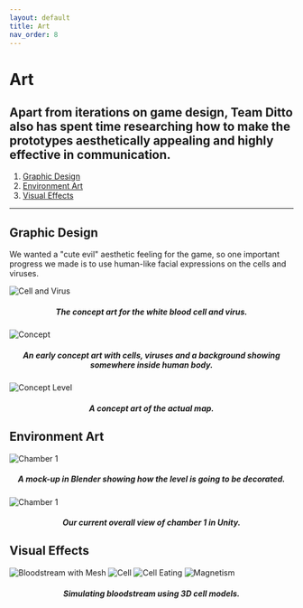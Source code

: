 ```yaml
---
layout: default
title: Art
nav_order: 8
---
```


# Art

## Apart from iterations on game design, Team Ditto also has spent time researching how to make the prototypes aesthetically appealing and highly effective in communication.

1. [Graphic Design](#graphic-design)
2. [Environment Art](#enrivonment)
3. [Visual Effects](#vfx)

---

## Graphic Design <a name="graphic-design"></a>

We wanted a "cute evil" aesthetic feeling for the game, so one important progress we made is to use human-like facial expressions on the cells and viruses.

![Cell and Virus](https://etc-ditto.github.io/media/art/character.png)

 <h5 style="text-align: center;">The concept art for the white blood cell and virus.</h5>

![Concept](https://etc-ditto.github.io/media/art/concept.png)

 <h5 style="text-align: center;">An early concept art with cells, viruses and a background showing somewhere inside human body.</h5>

![Concept Level](https://etc-ditto.github.io/media/art/concept-level.png)

<h5 style="text-align: center;">A concept art of the actual map.</h5>

## Environment Art <a name="environment"></a>

![Chamber 1](https://etc-ditto.github.io/media/art/level-1.png)

 <h5 style="text-align: center;">A mock-up in Blender showing how the level is going to be decorated.</h5>

![Chamber 1](https://etc-ditto.github.io/media/art/chamber1.gif)

 <h5 style="text-align: center;">Our current overall view of chamber 1 in Unity.</h5>

## Visual Effects <a name="vfx"></a>

![Bloodstream with Mesh](https://etc-ditto.github.io/media/art/bloodstream-mesh.gif)
![Cell](https://etc-ditto.github.io/media/art/cell.gif)
![Cell Eating](https://etc-ditto.github.io/media/art/cell-eat.gif)
![Magnetism](https://etc-ditto.github.io/media/art/magnetism.gif)

  <h5 style="text-align: center;">Simulating bloodstream using 3D cell models.</h5>
